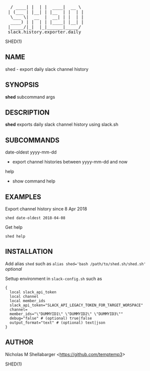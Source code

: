 
<pre>

  / ____| |  | |  ____|  __ \ 
 | (___ | |__| | |__  | |  | |
  \___ \|  __  |  __| | |  | |
  ____) | |  | | |____| |__| |
 |_____/|_|  |_|______|_____/ 
 slack.history.exporter.daily
</pre>

SHED(1)

## NAME

shed - export daily slack channel history

## SYNOPSIS

**shed** subcommand args 

## DESCRIPTION

**shed** exports daily slack channel history using slack.sh

## SUBCOMMANDS

date-oldest yyyy-mm-dd

- export channel histories between yyyy-mm-dd and now

help

- show command help

## EXAMPLES

Export channel history since 8 Apr 2018

`shed date-oldest 2018-04-08` 

Get help

`shed help`

## INSTALLATION

Add alias `shed` such as `alias shed='bash /path/to/shed.sh/shed.sh'`  *optional*

Settup environment in `slack-config.sh` such as

```
{   
  local slack_api_token  
  local channel  
  local member_ids  
  slack_api_token="SLACK_API_LEGACY_TOKEN_FOR_TARGET_WORSPACE"  
  channel=  
  member_ids="\"DUMMYID1\" \"DUMMYID2\" \"DUMMYID3\""
  debug="false" # (optional) true|false
  output_format="text" # (optional) text|json
}  
```

## AUTHOR

Nicholas M Shellabarger &lt;<https://github.com/temptemp3>&gt;

SHED(1)



